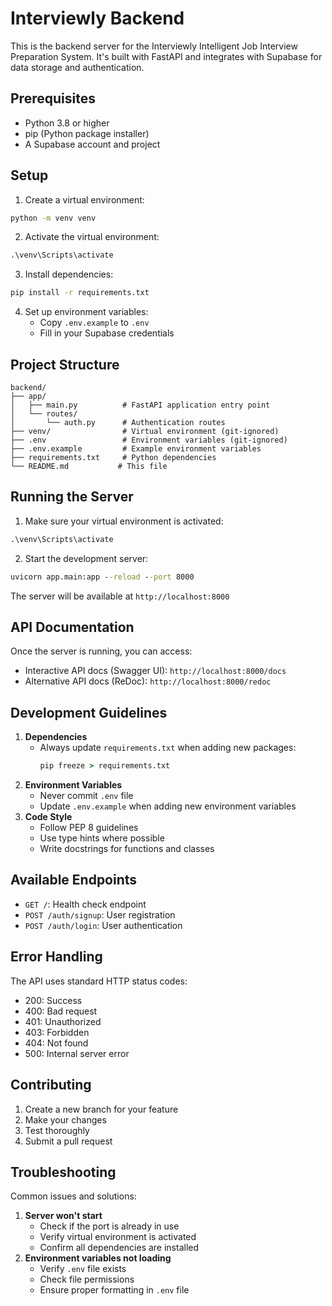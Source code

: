 # Interviewly Backend

This is the backend server for the Interviewly Intelligent Job Interview Preparation System. It's built with FastAPI and integrates with Supabase for data storage and authentication.

## Prerequisites

- Python 3.8 or higher
- pip (Python package installer)
- A Supabase account and project

## Setup

1. Create a virtual environment:

```cmd
python -m venv venv
```

2. Activate the virtual environment:

```cmd
.\venv\Scripts\activate
```

3. Install dependencies:

```cmd
pip install -r requirements.txt
```

4. Set up environment variables:
   - Copy `.env.example` to `.env`
   - Fill in your Supabase credentials

## Project Structure

```
backend/
├── app/
│   ├── main.py          # FastAPI application entry point
│   └── routes/
│       └── auth.py      # Authentication routes
├── venv/                # Virtual environment (git-ignored)
├── .env                 # Environment variables (git-ignored)
├── .env.example         # Example environment variables
├── requirements.txt     # Python dependencies
└── README.md           # This file
```

## Running the Server

1. Make sure your virtual environment is activated:

```cmd
.\venv\Scripts\activate
```

2. Start the development server:

```cmd
uvicorn app.main:app --reload --port 8000
```

The server will be available at `http://localhost:8000`

## API Documentation

Once the server is running, you can access:

- Interactive API docs (Swagger UI): `http://localhost:8000/docs`
- Alternative API docs (ReDoc): `http://localhost:8000/redoc`

## Development Guidelines

1. **Dependencies**
   - Always update `requirements.txt` when adding new packages:
     ```cmd
     pip freeze > requirements.txt
     ```
2. **Environment Variables**
   - Never commit `.env` file
   - Update `.env.example` when adding new environment variables
3. **Code Style**
   - Follow PEP 8 guidelines
   - Use type hints where possible
   - Write docstrings for functions and classes

## Available Endpoints

- `GET /`: Health check endpoint
- `POST /auth/signup`: User registration
- `POST /auth/login`: User authentication

## Error Handling

The API uses standard HTTP status codes:

- 200: Success
- 400: Bad request
- 401: Unauthorized
- 403: Forbidden
- 404: Not found
- 500: Internal server error

## Contributing

1. Create a new branch for your feature
2. Make your changes
3. Test thoroughly
4. Submit a pull request

## Troubleshooting

Common issues and solutions:

1. **Server won't start**
   - Check if the port is already in use
   - Verify virtual environment is activated
   - Confirm all dependencies are installed
2. **Environment variables not loading**
   - Verify `.env` file exists
   - Check file permissions
   - Ensure proper formatting in `.env` file
